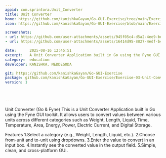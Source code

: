 ```yaml
---
appid: com.sprintora.Unit_Converter
title: Unit Converter
home: https://github.com/kanishkaGayan/Go-GUI-Exercise/tree/main/Exercise-03-Unit-Converter-App
icon: https://github.com/kanishkaGayan/Go-GUI-Exercise/blob/main/Exercise-03-Unit-Converter-App/icon.png?raw=true

screenshots:
- url: https://github.com/user-attachments/assets/945f05c4-d5a2-4ee9-bd17-d7bed1d2fa70
- url: https://github.com/user-attachments/assets/16414d95-8827-4edf-b43e-e645fad503e3

date:      2025-08-16 12:45:51
excerpt:   A Unit Converter Application built in Go using the Fyne GUI toolkit
category:  education
developer: KANISHKA, MEDDEGODA

git: https://github.com/kanishkaGayan/Go-GUI-Exercise
package: github.com/kanishkaGayan/Go-GUI-Exercise/Exercise-03-Unit-Converter-App
version: 1



---
```


Unit Converter (Go & Fyne)
This is a Unit Converter Application built in Go using the Fyne GUI toolkit.
It allows users to convert values between various units across different categories such as Weight, Length, Liquid, Time, Temperature, Area, Energy, Power, Electric Current, and Digital Storage.

Features
1.Select a category (e.g., Weight, Length, Liquid, etc.).
2.Choose from-unit and to-unit using dropdowns.
3.Enter the value to convert in an input box.
4.Instantly see the converted value in the output field.
5.Simple, clean, and cross-platform GUI.